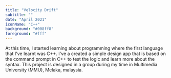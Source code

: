 ```yaml
---
title: "Velocity Drift"
subtitle: ""
date: "April 2021"
iconName: "C++"
background: "#008ff8"
foreground: "#fff"
---
```


At this time, I started learning about programming where the first language that I've learnt was C++. I've a created a simple design app that is based on the command prompt in C++ to test the logic and learn more about the syntax. This project is designed in a group during my time in Multimedia University (MMU), Melaka, malaysia.
